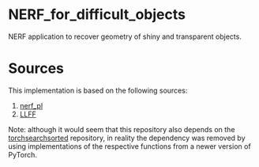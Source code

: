 # NERF_for_difficult_objects
NERF application to recover geometry of shiny and transparent objects.

# Sources
This implementation is based on the following sources:
1. [nerf_pl](https://github.com/kwea123/nerf_pl)
1. [LLFF](https://github.com/Fyusion/LLFF)

Note: although it would seem that this repository also depends on the [torchsearchsorted](https://github.com/aliutkus/torchsearchsorted/tree/1e0ffc3e0663ffda318b4e28348efd90313d08f3) repository, in reality the dependency was removed by using implementations of the respective functions from a newer version of PyTorch.
